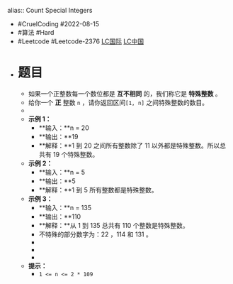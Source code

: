 alias:: Count Special Integers
- #CruelCoding #2022-08-15
- #算法 #Hard
- #Leetcode #Leetcode-2376 [LC国际](https://leetcode.com/problems/count-special-integers/) [LC中国](https://leetcode.cn/problems/count-special-integers/)
- # 题目
	- 如果一个正整数每一个数位都是 **互不相同** 的，我们称它是 **特殊整数** 。
	- 给你一个 **正** 整数 `n` ，请你返回区间`[1, n]` 之间特殊整数的数目。
	-
	- **示例 1：**
		- **输入：**n = 20
		- **输出：**19
		- **解释：**1 到 20 之间所有整数除了 11 以外都是特殊整数。所以总共有 19 个特殊整数。
	- **示例 2：**
		- **输入：**n = 5
		- **输出：**5
		- **解释：**1 到 5 所有整数都是特殊整数。
	- **示例 3：**
		- **输入：**n = 135
		- **输出：**110
		- **解释：**从 1 到 135 总共有 110 个整数是特殊整数。
		- 不特殊的部分数字为：22 ，114 和 131 。
		-
		-
		-
	- **提示：**
		- `1 <= n <= 2 * 109`